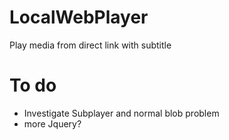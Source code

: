 # LocalWebPlayer
Play media from direct link with subtitle


# To do

* Investigate Subplayer and normal blob problem
* more Jquery?